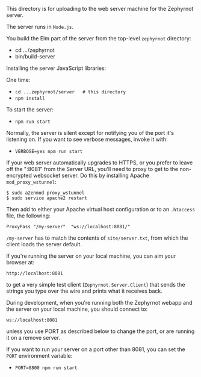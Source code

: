 This directory is for uploading to the web server machine for the Zephyrnot server.

The server runs in `Node.js`.

You build the Elm part of the server from the top-level `zephyrnot` directory:

* cd .../zephyrnot
* bin/build-server

Installing the server JavaScript libraries:

One time:

* `cd ...zephyrnot/server   # this directory`
* `npm install`

To start the server:

* `npm run start`

Normally, the server is silent except for notifying you of the port it's listening on. If you want to see verbose messages, invoke it with:

* `VERBOSE=yes npm run start`

If your web server automatically upgrades to HTTPS, or you prefer to leave off the ":8081" from the Server URL, you'll need to proxy to get to the non-encrypted websocket server. Do this by installing Apache `mod_proxy_wstunnel`:

    $ sudo a2enmod proxy_wstunnel
    $ sudo service apache2 restart

Then add to either your Apache virtual host configuration or to an `.htaccess` file, the following:

    ProxyPass "/my-server"  "ws://localhost:8081/"
    
`/my-server` has to match the contents of `site/server.txt`, from which the client loads the server default.

If you're running the server on your local machine, you can aim your browser at:

    http://localhost:8081
    
to get a very simple test client (`Zephyrnot.Server.Client`) that sends the strings you type over the wire and prints what it receives back.

During development, when you're running both the Zephyrnot webapp and the server on your local machine, you should connect to:

    ws://localhost:8081
    
unless you use PORT as described below to change the port, or are running it on a remove server.

If you want to run your server on a port other than 8081, you can set the `PORT` environment variable:

* `PORT=8800 npm run start`
